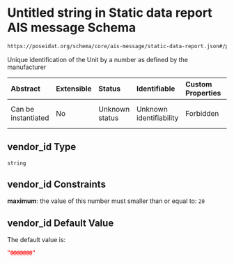 # Untitled string in Static data report AIS message Schema

```txt
https://poseidat.org/schema/core/ais-message/static-data-report.json#/properties/vendor_id
```

Unique identification of the Unit by a number as defined by the manufacturer

| Abstract            | Extensible | Status         | Identifiable            | Custom Properties | Additional Properties | Access Restrictions | Defined In                                                                                          |
| :------------------ | :--------- | :------------- | :---------------------- | :---------------- | :-------------------- | :------------------ | :-------------------------------------------------------------------------------------------------- |
| Can be instantiated | No         | Unknown status | Unknown identifiability | Forbidden         | Allowed               | none                | [static-data-report.json*](schemas/core/ais-message/static-data-report.json "open original schema") |

## vendor_id Type

`string`

## vendor_id Constraints

**maximum**: the value of this number must smaller than or equal to: `20`

## vendor_id Default Value

The default value is:

```json
"@@@@@@@"
```
